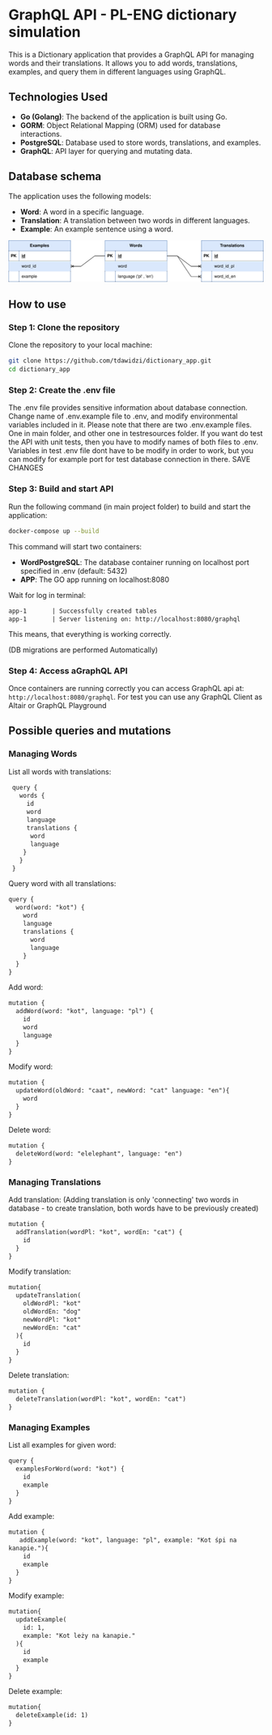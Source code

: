 # GraphQL API - PL-ENG dictionary simulation
This is a Dictionary application that provides a GraphQL API for managing words and their translations. It allows you to add words, translations, examples, and query them in different languages using GraphQL.

## Technologies Used

- **Go (Golang)**: The backend of the application is built using Go.
- **GORM**: Object Relational Mapping (ORM) used for database interactions.
- **PostgreSQL**: Database used to store words, translations, and examples.
- **GraphQL**: API layer for querying and mutating data.

## Database schema
The application uses the following models:

- **Word**: A word in a specific language.
- **Translation**: A translation between two words in different languages.
- **Example**: An example sentence using a word.

![Database schema](https://github.com/tdawidzi/dictionary_app/blob/master/Dictionary_database.svg)

## How to use
### Step 1: Clone the repository

Clone the repository to your local machine:

```bash
git clone https://github.com/tdawidzi/dictionary_app.git
cd dictionary_app
```

### Step 2: Create the .env file
The .env file provides sensitive information about database connection.
Change name of .env.example file to .env, and modify environmental variables included in it.
Please note that there are two .env.example files. One in main folder, and other one in testresources folder. If you want do test the API with unit tests, then you have to modify names of both files to .env. Variables in test .env file dont have to be modify in order to work, but you can modify for example port for test database connection in there.
SAVE CHANGES


### Step 3: Build and start API
Run the following command (in main project folder) to build and start the application:
```bash
docker-compose up --build
```
This command will start two containers:
- **WordPostgreSQL**: The database container running on localhost port specified in .env (default: 5432)
- **APP**: The GO app running on localhost:8080

Wait for log in terminal: 
```
app-1       | Successfully created tables
app-1       | Server listening on: http://localhost:8080/graphql
```
This means, that everything is working correctly.

(DB migrations are performed Automatically)

### Step 4: Access aGraphQL API
Once containers are running correctly you can access GraphQL api at: ```http://localhost:8080/graphql```.
For test you can use any GraphQL Client as Altair or GraphQL Playground

## Possible queries and mutations
### Managing Words
List all words with translations:
```
 query {
   words {
     id
     word
     language
     translations {
      word
      language
    }
   }
 }
```
Query word with all translations:
```
query {
  word(word: "kot") {
    word
    language
    translations {
      word
      language
    }
  }
}
```
Add word:
```
mutation {
  addWord(word: "kot", language: "pl") {
    id
    word
    language
  }
}
```
Modify word:
```
mutation {
  updateWord(oldWord: "caat", newWord: "cat" language: "en"){
    word
  }
}
```
Delete word:
```
mutation {
  deleteWord(word: "elelephant", language: "en")
}
```
### Managing Translations
Add translation:
(Adding translation is only 'connecting' two words in database - to create translation, both words have to be previously created)
```
mutation {
  addTranslation(wordPl: "kot", wordEn: "cat") {
    id
  }
}
```
Modify translation:
```
mutation{
  updateTranslation(
    oldWordPl: "kot"
    oldWordEn: "dog"
    newWordPl: "kot"
    newWordEn: "cat"
  ){
    id
  }
}
```
Delete translation:
```
mutation {
  deleteTranslation(wordPl: "kot", wordEn: "cat")
}
```
### Managing Examples
List all examples for given word:
```
query {
  examplesForWord(word: "kot") {
    id
    example
  }
}
```
Add example:
```
mutation {
   addExample(word: "kot", language: "pl", example: "Kot śpi na kanapie."){
    id
    example
  }
}
```
Modify example:
```
mutation{
  updateExample(
    id: 1,
    example: "Kot leży na kanapie."
  ){
    id
    example
  }
}
```
Delete example:
```
mutation{
  deleteExample(id: 1)
}
```